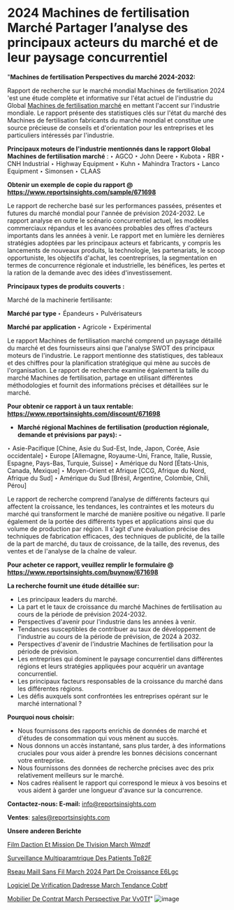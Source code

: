 # 2024 Machines de fertilisation Marché Partager l’analyse des principaux acteurs du marché et de leur paysage concurrentiel

 "<strong>Machines de fertilisation Perspectives du marché 2024-2032:</strong>

Rapport de recherche sur le marché mondial Machines de fertilisation 2024 'est une étude complète et informative sur l'état actuel de l'industrie du Global <a href=https://www.reportsinsights.com/sample/671698>Machines de fertilisation marché</a> en mettant l'accent sur l'industrie mondiale. Le rapport présente des statistiques clés sur l'état du marché des Machines de fertilisation fabricants du marché mondial et constitue une source précieuse de conseils et d'orientation pour les entreprises et les particuliers intéressés par l'industrie.

<strong>Principaux moteurs de l'industrie mentionnés dans le rapport Global Machines de fertilisation marché</strong> :
‣ AGCO
‣ John Deere
‣ Kubota
‣ RBR
‣ CNH Industrial
‣ Highway Equipment
‣ Kuhn
‣ Mahindra Tractors
‣ Lanco Equipment
‣ Simonsen
‣ CLAAS

<strong>Obtenir un exemple de copie du rapport @ <a href=https://www.reportsinsights.com/sample/671698>https://www.reportsinsights.com/sample/671698</a></strong>

Le rapport de recherche basé sur les performances passées, présentes et futures du marché mondial pour l'année de prévision 2024-2032. Le rapport analyse en outre le scénario concurrentiel actuel, les modèles commerciaux répandus et les avancées probables des offres d'acteurs importants dans les années à venir. Le rapport met en lumière les dernières stratégies adoptées par les principaux acteurs et fabricants, y compris les lancements de nouveaux produits, la technologie, les partenariats, le scoop opportuniste, les objectifs d'achat, les coentreprises, la segmentation en termes de concurrence régionale et industrielle, les bénéfices, les pertes et la ration de la demande avec des idées d'investissement.

<strong>Principaux types de produits couverts :</strong>

Marché de la machinerie fertilisante:

<strong>Marché par type </strong>
‣ Épandeurs
‣ Pulvérisateurs

<strong>Marché par application </strong>
‣ Agricole
‣ Expérimental

Le rapport Machines de fertilisation marché comprend un paysage détaillé du marché et des fournisseurs ainsi que l'analyse SWOT des principaux moteurs de l'industrie. Le rapport mentionne des statistiques, des tableaux et des chiffres pour la planification stratégique qui mène au succès de l'organisation. Le rapport de recherche examine également la taille du marché Machines de fertilisation, partage en utilisant différentes méthodologies et fournit des informations précises et détaillées sur le marché.

<strong>Pour obtenir ce rapport à un taux rentable: <a href=https://www.reportsinsights.com/discount/671698>https://www.reportsinsights.com/discount/671698</a></strong>
<ul>
  <li><strong>Marché régional Machines de fertilisation (production régionale, demande et prévisions par pays): -</strong></li>
</ul>
‣ Asie-Pacifique [Chine, Asie du Sud-Est, Inde, Japon, Corée, Asie occidentale]
‣ Europe [Allemagne, Royaume-Uni, France, Italie, Russie, Espagne, Pays-Bas, Turquie, Suisse]
‣ Amérique du Nord [États-Unis, Canada, Mexique]
‣ Moyen-Orient et Afrique [CCG, Afrique du Nord, Afrique du Sud]
‣ Amérique du Sud [Brésil, Argentine, Colombie, Chili, Pérou]

Le rapport de recherche comprend l’analyse de différents facteurs qui affectent la croissance, les tendances, les contraintes et les moteurs du marché qui transforment le marché de manière positive ou négative. Il parle également de la portée des différents types et applications ainsi que du volume de production par région. Il s'agit d'une évaluation précise des techniques de fabrication efficaces, des techniques de publicité, de la taille de la part de marché, du taux de croissance, de la taille, des revenus, des ventes et de l'analyse de la chaîne de valeur.

<strong>Pour acheter ce rapport, veuillez remplir le formulaire @   <a href=https://www.reportsinsights.com/buynow/671698>https://www.reportsinsights.com/buynow/671698</a></strong>

<strong>La recherche fournit une étude détaillée sur:</strong>
<ul>
  <li>Les principaux leaders du marché.</li>
  <li>La part et le taux de croissance du marché Machines de fertilisation au cours de la période de prévision 2024-2032.</li>
  <li>Perspectives d'avenir pour l'industrie dans les années à venir.</li>
  <li>Tendances susceptibles de contribuer au taux de développement de l'industrie au cours de la période de prévision, de 2024 à 2032.</li>
  <li>Perspectives d'avenir de l'industrie Machines de fertilisation pour la période de prévision.</li>
  <li>Les entreprises qui dominent le paysage concurrentiel dans différentes régions et leurs stratégies appliquées pour acquérir un avantage concurrentiel.</li>
  <li>Les principaux facteurs responsables de la croissance du marché dans les différentes régions.</li>
  <li>Les défis auxquels sont confrontées les entreprises opérant sur le marché international ?</li>
</ul>
<strong>Pourquoi nous choisir:</strong>
<ul>
  <li>Nous fournissons des rapports enrichis de données de marché et d'études de consommation qui vous mènent au succès.</li>
  <li>Nous donnons un accès instantané, sans plus tarder, à des informations cruciales pour vous aider à prendre les bonnes décisions concernant votre entreprise.</li>
  <li>Nous fournissons des données de recherche précises avec des prix relativement meilleurs sur le marché.</li>
  <li>Nos cadres réalisent le rapport qui correspond le mieux à vos besoins et vous aident à garder une longueur d'avance sur la concurrence.</li>
</ul>
<strong>Contactez-nous:
</strong><strong>E-mail:</strong> <a href=mailto:info@reportsinsights.com>info@reportsinsights.com</a>

<strong>Ventes</strong>: <a href=mailto:sales@reportsinsights.com>sales@reportsinsights.com</a>

<strong>Unsere anderen Berichte</strong>

<a href=https://www.linkedin.com/pulse/film-daction-et-%C3%A9mission-de-t%C3%A9l%C3%A9vision-march%C3%A9-wmzdf/>Film Daction Et Mission De Tlvision March Wmzdf</a>

<a href=https://www.linkedin.com/pulse/surveillance-multiparam%C3%A9trique-des-patients-tp82f/>Surveillance Multiparamtrique Des Patients Tp82F</a>

<a href=https://www.linkedin.com/pulse/r%C3%A9seau-maill%C3%A9-sans-fil-march%C3%A9-2024-part-de-croissance-e6lgc/>Rseau Maill Sans Fil March 2024 Part De Croissance E6Lgc</a>

<a href=https://www.linkedin.com/pulse/logiciel-de-v%C3%A9rification-dadresse-march%C3%A9-tendance-cobtf/>Logiciel De Vrification Dadresse March Tendance Cobtf</a>

<a href=https://www.linkedin.com/pulse/mobilier-de-contrat-march%C3%A9-perspective-par-vv0tf/>Mobilier De Contrat March Perspective Par Vv0Tf</a>"
![image](https://github.com/daminid12/RItrends/assets/158430485/daa3ea27-d103-4a5c-910b-6e50f85574d6)
